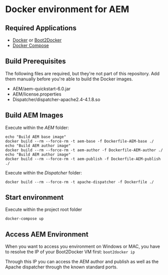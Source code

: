 # Docker environment for AEM

## Required Applications
- [Docker](https://docs.docker.com/) or [Boot2Docker](https://github.com/boot2docker/boot2docker)
- [Docker Compose](https://docs.docker.com/compose/)

## Build Prerequisites
The following files are required, but they're not part of this repository. Add them manually before you're able to build the Docker images.
- AEM/aem-quickstart-6.0.jar
- AEM/license.properties
- Dispatcher/dispatcher-apache2.4-4.1.8.so

## Build AEM Images
Execute within the _AEM_ folder:
```
echo "Build AEM base image"
docker build --rm --force-rm -t aem-base -f Dockerfile-AEM-base ./
echo "Build AEM author image"
docker build --rm --force-rm -t aem-author -f Dockerfile-AEM-author ./
echo "Build AEM author image"
docker build --rm --force-rm -t aem-publish -f Dockerfile-AEM-publish ./
```

Execute within the _Dispatcher_ folder:
```
docker build --rm --force-rm -t apache-dispatcher -f Dockerfile ./
```

## Start environment
Execute within the project root folder
```
docker-compose up
```

## Access AEM Environment
When you want to access you environment on Windows or MAC, you have to resolve the IP of your Boot2Docker VM first:
```boot2docker ip```

Through this IP you can access the AEM author and publish as well as the Apache dispatcher through the known standard ports.
